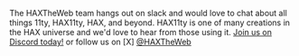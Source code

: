 <p>The HAXTheWeb team hangs out on slack and would love to chat about all things 11ty, HAX11ty, HAX, and beyond. HAX11ty is one of many creations in the HAX universe and we'd love to hear from those using it. <a href="https://bit.ly/hax-discord">Join us on Discord today!</a> or follow us on [X] <a href="https://x.com/haxtheweb">@HAXTheWeb</a>
